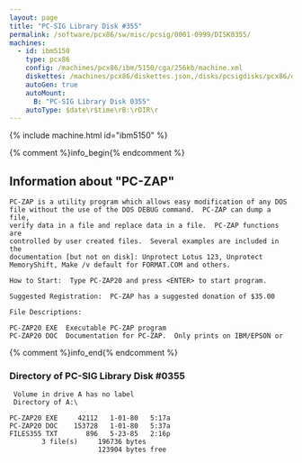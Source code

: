 ```yaml
---
layout: page
title: "PC-SIG Library Disk #355"
permalink: /software/pcx86/sw/misc/pcsig/0001-0999/DISK0355/
machines:
  - id: ibm5150
    type: pcx86
    config: /machines/pcx86/ibm/5150/cga/256kb/machine.xml
    diskettes: /machines/pcx86/diskettes.json,/disks/pcsigdisks/pcx86/diskettes.json
    autoGen: true
    autoMount:
      B: "PC-SIG Library Disk 0355"
    autoType: $date\r$time\rB:\rDIR\r
---
```


{% include machine.html id="ibm5150" %}

{% comment %}info_begin{% endcomment %}

## Information about "PC-ZAP"

    PC-ZAP is a utility program which allows easy modification of any DOS
    file without the use of the DOS DEBUG command.  PC-ZAP can dump a file,
    verify data in a file and replace data in a file.  PC-ZAP functions are
    controlled by user created files.  Several examples are included in the
    documentation [but not on disk]: Unprotect Lotus 123, Unprotect
    MemoryShift, Make /v default for FORMAT.COM and others.
    
    How to Start:  Type PC-ZAP20 and press <ENTER> to start program.
    
    Suggested Registration:  PC-ZAP has a suggested donation of $35.00
    
    File Descriptions:
    
    PC-ZAP20 EXE  Executable PC-ZAP program
    PC-ZAP20 DOC  Documentation for PC-ZAP.  Only prints on IBM/EPSON or
{% comment %}info_end{% endcomment %}


### Directory of PC-SIG Library Disk #0355

     Volume in drive A has no label
     Directory of A:\

    PC-ZAP20 EXE     42112   1-01-80   5:17a
    PC-ZAP20 DOC    153728   1-01-80   5:37a
    FILES355 TXT       896   5-23-85   2:16p
            3 file(s)     196736 bytes
                          123904 bytes free
